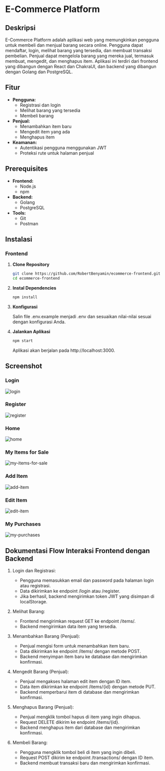 # E-Commerce Platform

## Deskripsi

E-Commerce Platform adalah aplikasi web yang memungkinkan pengguna untuk membeli dan menjual barang secara online. Pengguna dapat mendaftar, login, melihat barang yang tersedia, dan membuat transaksi pembelian. Penjual dapat mengelola barang yang mereka jual, termasuk membuat, mengedit, dan menghapus item. Aplikasi ini terdiri dari frontend yang dibangun dengan React dan ChakraUI, dan backend yang dibangun dengan Golang dan PostgreSQL.

## Fitur

- **Pengguna:**
  - Registrasi dan login
  - Melihat barang yang tersedia
  - Membeli barang
- **Penjual:**
  - Menambahkan item baru
  - Mengedit item yang ada
  - Menghapus item
- **Keamanan:**
  - Autentikasi pengguna menggunakan JWT
  - Proteksi rute untuk halaman penjual

## Prerequisites

- **Frontend:**
  - Node.js 
  - npm 
- **Backend:**
  - Golang 
  - PostgreSQL
- **Tools:**
  - Git
  - Postman 

## Instalasi

### Frontend

1. **Clone Repository**

   ```bash
   git clone https://github.com/RobertBenyamin/ecommerce-frontend.git
   cd ecommerce-frontend
   ```
2. **Instal Dependencies**

    ```bash
    npm install
    ```

3. **Konfigurasi**

    Salin file .env.example menjadi .env dan sesuaikan nilai-nilai sesuai dengan konfigurasi Anda.

4. **Jalankan Aplikasi**

    ```bash
    npm start
    ```
    Aplikasi akan berjalan pada http://localhost:3000.

## Screenshot

### Login
![login](images/login.png)
### Register
![register](images/register.png)
### Home
![home](images/home.png)
### My Items for Sale
![my-items-for-sale](images/sell.png)
### Add Item
![add-item](images/create-item.png)
### Edit Item
![edit-item](images/edit-item.png)
### My Purchases
![my-purchases](images/buy.png)

## Dokumentasi Flow Interaksi Frontend dengan Backend
1. Login dan Registrasi:
    - Pengguna memasukkan email dan password pada halaman login atau registrasi.
    - Data dikirimkan ke endpoint /login atau /register.
    - Jika berhasil, backend mengirimkan token JWT yang disimpan di localStorage.

2. Melihat Barang:
    - Frontend mengirimkan request GET ke endpoint /items/.
    - Backend mengirimkan data item yang tersedia.

3. Menambahkan Barang (Penjual):
    - Penjual mengisi form untuk menambahkan item baru.
    - Data dikirimkan ke endpoint /items/ dengan metode POST.
    - Backend menyimpan item baru ke database dan mengirimkan konfirmasi.

4. Mengedit Barang (Penjual):
    - Penjual mengakses halaman edit item dengan ID item.
    - Data item dikirimkan ke endpoint /items/{id} dengan metode PUT.
    - Backend memperbarui item di database dan mengirimkan konfirmasi.

5. Menghapus Barang (Penjual):
    - Penjual mengklik tombol hapus di item yang ingin dihapus.
    - Request DELETE dikirim ke endpoint /items/{id}.
    - Backend menghapus item dari database dan mengirimkan konfirmasi.

6. Membeli Barang:
    - Pengguna mengklik tombol beli di item yang ingin dibeli.
    - Request POST dikirim ke endpoint /transactions/ dengan ID item.
    - Backend membuat transaksi baru dan mengirimkan konfirmasi.